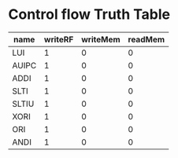 # Control flow Truth Table

| name | writeRF | writeMem | readMem | 
|---|---|---|---|
| LUI   | 1 | 0 | 0 |
| AUIPC | 1 | 0 | 0 |
| ADDI  | 1 | 0 | 0 |
| SLTI  | 1 | 0 | 0 |
| SLTIU | 1 | 0 | 0 |
| XORI  | 1 | 0 | 0 |
| ORI   | 1 | 0 | 0 |
| ANDI  | 1 | 0 | 0 |